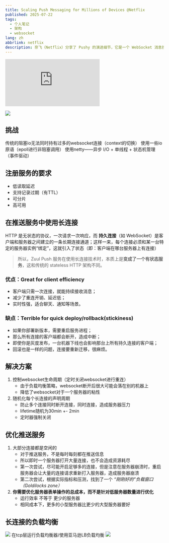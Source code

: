 ```yaml
---
title: Scaling Push Messaging for Millions of Devices @Netflix
published: 2025-07-22
tags:
  - 个人笔记
  - 架构
  - websocket
lang: zh
abbrlink: netflix
description: 奈飞（Netflix）分享了 Pushy 的演进细节，它是一个 WebSocket 消息投递平台，支持公司产品在许多不同设备上的推送通知和设备之间的通信。奈飞（Netflix）的工程师对 Pushy 生态系统进行了大量的改进，以确保平台的可扩展性和可靠性，并支持新功能。
---
```


<iframe src="https://www.youtube.com/embed/6w6E_B55p0E" title="YouTube video player" frameborder="0" allow="accelerometer; autoplay; clipboard-write; encrypted-media; gyroscope; picture-in-picture; web-share" allowfullscreen></iframe>

![](/photos/20250721161754.png)

## 挑战

传统的阻塞io无法同时持有过多的websocket连接（context的切换）
使用一些io原语（epoll进行非阻塞调用）
使用netty——异步 I/O + 单线程 + 状态机管理（事件驱动）

## 注册服务的要求

* 低读取延迟
* 支持记录过期（有TTL）
* 可分片
* 高可用

## 在推送服务中使用长连接

HTTP 是无状态的协议，一次请求一次响应，而 **持久连接**（如 WebSocket）是客户端和服务器之间建立的一条长期连接通道；这样一来，每个连接必须和某一台特定的服务器实例“绑定”，这就引入了状态（即：客户端在哪台服务器上有连接）

>所以，Zuul Push 服务在使用长连接技术时，本质上是**变成了一个有状态服务**，这和传统的 stateless HTTP 架构不同。

### 优点：Great for client efficiency

- 客户端只需一次连接，就能持续接收消息；
- 减少了重连开销、延迟低；
- 实时性强，适合聊天、通知等场景。

### 缺点：Terrible for quick deploy/rollback(stickiness)

- 如果你部署新版本，需要重启服务进程；
- 那么所有连接的客户端都会断开，造成中断；
- 即使你是灰度发布，一台机器下线也会影响那台上所有持久连接的客户端；
- 回滚也是一样的问题，连接要重新迁移，很麻烦。

## 解决方案

1. 控制websocket生命周期（定时关闭websocket进行重连）
	* 由于负载均衡策略，websocket断开后很大可能会落在别的机器上
	* 降低了websocket对于一个服务器的粘性
2. 随机化每个长连接的声明周期
	* 防止多个连接同时断开连接，同时连接，造成服务器压力
	* lifetime随机为30min +- 2min
	* 定时器强制关闭

## 优化推送服务

1. 大部分连接都是空闲的
	* 对于推送服务，不是每时每刻都在推送信息
	* 所以即时一个服务器打开大量连接，也不会造成资源耗尽
	* 第一次尝试，尽可能开启足够多的连接，但是注意在服务器崩溃时，重启服务器会让大量的连接请求重新打入服务器，造成服务器崩溃
	* 第二次尝试，根据实际指标和压测，找到了一个 _“刚刚好的”负载窗口（Goldilocks zone）_
2. **你需要优化服务器表单操作的总成本，而不是针对低服务器数量进行优化**
	* 运行效率 不等于 更少的服务器
	* 相同成本下，更多的小型服务器比更少的大型服务器要好

## 长连接的负载均衡

![](/photos/20250722111029.png)
在tcp层运行负载均衡器/使用亚马逊LB负载均衡
![](/photos/20250722111203.png)
